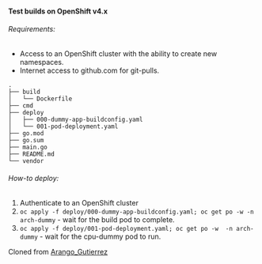 ####  Test builds on OpenShift v4.x

###### Requirements:
* Access to an OpenShift cluster with the ability to create new namespaces.
* Internet access to github.com for git-pulls.

```
.
├── build
│   └── Dockerfile
├── cmd
├── deploy
│   ├── 000-dummy-app-buildconfig.yaml
│   └── 001-pod-deployment.yaml
├── go.mod
├── go.sum
├── main.go
├── README.md
└── vendor
```

###### How-to deploy:

1) Authenticate to an OpenShift cluster
2) `oc apply -f deploy/000-dummy-app-buildconfig.yaml; oc get po -w -n arch-dummy` - wait for the build pod to complete.
3) `oc apply -f deploy/001-pod-deployment.yaml; oc get po -w  -n arch-dummy` - wait for the cpu-dummy pod to run.

Cloned from [Arango_Gutierrez](https://github.com/ArangoGutierrez/Arch-Dummy/)

